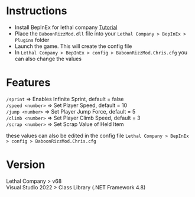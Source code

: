 # Instructions

- Install BepInEx for lethal company [Tutorial](https://www.youtube.com/watch?v=_amdmNMWgTI)
- Place the `BaboonRizzMod.dll` file into your `Lethal Company > BepInEx > Plugins` folder
- Launch the game. This will create the config file
- In `Lethal Company > BepInEx > config > BaboonRizzMod.Chris.cfg` you can also change the values

# Features

`/sprint`   => Enables Infinite Sprint, default = false  
`/speed <number>`   => Set Player Speed, default = 10  
`/jump <number>`   => Set Player Jump Force, default = 5  
`/climb <number>`   => Set Player Climb Speed, default = 3  
`/scrap <number>`   => Set Scrap Value of Held Item

these values can also be edited in the config file `Lethal Company > BepInEx > config > BaboonRizzMod.Chris.cfg`  

# Version

Lethal Company > v68  
Visual Studio 2022 > Class Library (.NET Framework 4.8)  
